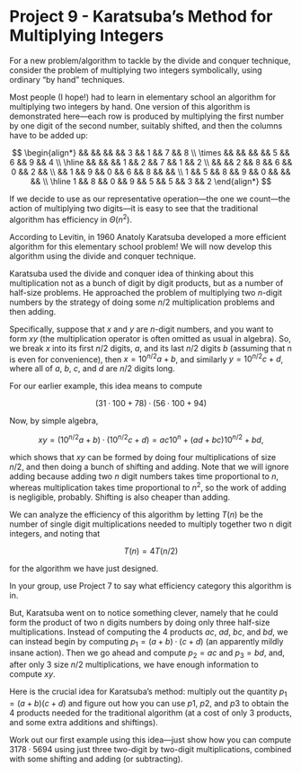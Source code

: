 # Project 9 - Karatsuba’s Method for Multiplying Integers  

For a new problem/algorithm to tackle by the divide and conquer technique, consider the problem of multiplying two integers symbolically, using ordinary “by hand” techniques.  

Most people (I hope!) had to learn in elementary school an algorithm for multiplying two integers by hand. One version of this algorithm is demonstrated here—each row is produced by multiplying the first number by one digit of the second number, suitably shifted, and then the columns have to be added up:  

$$
\begin{align*}
   &&   &&   &&   && 3 && 1 && 7 && 8 \\
\times   &&   &&   &&   && 5 && 6 && 9 && 4 \\
\hline
   &&   &&   && 1 && 2 && 7 && 1 && 2 \\
   &&   && 2 && 8 && 6 && 0 && 2 &&   \\ 
   && 1 && 9 && 0 && 6 && 8 &&   &&   \\
 1 && 5 && 8 && 9 && 0 &&   &&   &&   \\
\hline
 1 && 8 && 0 && 9 && 5 && 5 && 3 && 2 
\end{align*}
$$  

If we decide to use as our representative operation—the one we count—the action of multiplying two digits—it is easy to see that the traditional algorithm has efficiency in $\Theta(n^2)$.  

According to Levitin, in 1960 Anatoly Karatsuba developed a more efficient algorithm for this elementary school problem! We will now develop this algorithm using the divide and conquer technique.  

Karatsuba used the divide and conquer idea of thinking about this multiplication not as a bunch of digit by digit products, but as a number of half-size problems. He approached the problem of multiplying two $n$-digit numbers by the strategy of doing some $n/2$ multiplication problems and then adding.  

Specifically, suppose that $x$ and $y$ are $n$-digit numbers, and you want to form $xy$ (the multiplication operator is often omitted as usual in algebra). So, we break $x$ into its first $n/2$ digits, $a$, and its last $n/2$ digits $b$ (assuming that n is even for convenience), then $x = 10^{n/2}a+b$, and similarly $y = 10^{n/2}c+d$, where all of $a$, $b$, $c$, and $d$ are $n/2$ digits long.  

For our earlier example, this idea means to compute  

$$(31 · 100 + 78) · (56 · 100 + 94)$$  

Now, by simple algebra,  

$$xy = (10^{n/2}a + b) · (10^{n/2}c + d) = ac10^n + (ad + bc)10^{n/2} + bd,$$  

which shows that $xy$ can be formed by doing four multiplications of size $n/2$, and then doing a bunch of shifting and adding. Note that we will ignore adding because adding two $n$ digit numbers takes time proportional to $n$, whereas multiplication takes time proportional to $n^2$, so the work of adding is negligible, probably. Shifting is also cheaper than adding.  

We can analyze the efficiency of this algorithm by letting $T(n)$ be the number of single digit multiplications needed to multiply together two n digit integers, and noting that  

$$T(n) = 4T(n/2)$$  

for the algorithm we have just designed.  

In your group, use Project 7 to say what efficiency category this algorithm is in.  

But, Karatsuba went on to notice something clever, namely that he could form the product of two n digits numbers by doing only three half-size multiplications. Instead of computing the 4 products $ac$, $ad$, $bc$, and $bd$, we can instead begin by computing $p_1 = (a+b) · (c+d)$ (an apparently mildly insane action). Then we go ahead and compute $p_2 = ac$ and $p_3 = bd$, and, after only 3 size $n/2$ multiplications, we have enough information to compute $xy$.  

Here is the crucial idea for Karatsuba’s method: multiply out the quantity $p_1 = (a+b)(c+d)$ and figure out how you can use $p1$, $p2$, and $p3$ to obtain the 4 products needed for the traditional algorithm (at a cost of only 3 products, and some extra additions and shiftings).  

Work out our first example using this idea—just show how you can compute $3178 · 5694$ using just three two-digit by two-digit multiplications, combined with some shifting and adding (or subtracting).
